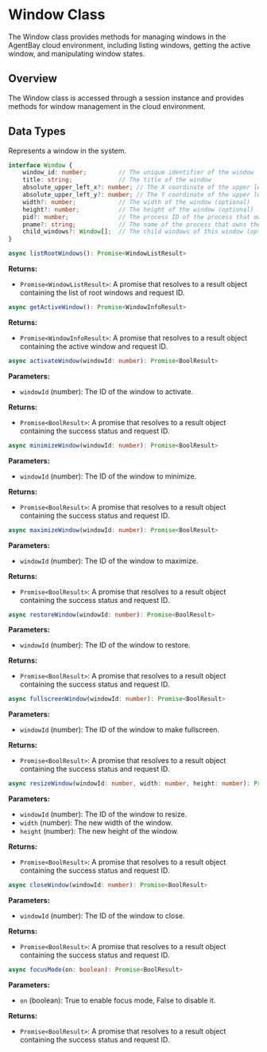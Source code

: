 # Window Class

The Window class provides methods for managing windows in the AgentBay cloud environment, including listing windows, getting the active window, and manipulating window states.

## Overview

The Window class is accessed through a session instance and provides methods for window management in the cloud environment.

## Data Types


Represents a window in the system.


```typescript
interface Window {
    window_id: number;         // The unique identifier of the window
    title: string;             // The title of the window
    absolute_upper_left_x?: number; // The X coordinate of the upper left corner (optional)
    absolute_upper_left_y?: number; // The Y coordinate of the upper left corner (optional)
    width?: number;            // The width of the window (optional)
    height?: number;           // The height of the window (optional)
    pid?: number;              // The process ID of the process that owns the window (optional)
    pname?: string;            // The name of the process that owns the window (optional)
    child_windows?: Window[];  // The child windows of this window (optional)
}
```


```typescript
async listRootWindows(): Promise<WindowListResult>
```

**Returns:**
- `Promise<WindowListResult>`: A promise that resolves to a result object containing the list of root windows and request ID.


```typescript
async getActiveWindow(): Promise<WindowInfoResult>
```

**Returns:**
- `Promise<WindowInfoResult>`: A promise that resolves to a result object containing the active window and request ID.


```typescript
async activateWindow(windowId: number): Promise<BoolResult>
```

**Parameters:**
- `windowId` (number): The ID of the window to activate.

**Returns:**
- `Promise<BoolResult>`: A promise that resolves to a result object containing the success status and request ID.


```typescript
async minimizeWindow(windowId: number): Promise<BoolResult>
```

**Parameters:**
- `windowId` (number): The ID of the window to minimize.

**Returns:**
- `Promise<BoolResult>`: A promise that resolves to a result object containing the success status and request ID.


```typescript
async maximizeWindow(windowId: number): Promise<BoolResult>
```

**Parameters:**
- `windowId` (number): The ID of the window to maximize.

**Returns:**
- `Promise<BoolResult>`: A promise that resolves to a result object containing the success status and request ID.


```typescript
async restoreWindow(windowId: number): Promise<BoolResult>
```

**Parameters:**
- `windowId` (number): The ID of the window to restore.

**Returns:**
- `Promise<BoolResult>`: A promise that resolves to a result object containing the success status and request ID.


```typescript
async fullscreenWindow(windowId: number): Promise<BoolResult>
```

**Parameters:**
- `windowId` (number): The ID of the window to make fullscreen.

**Returns:**
- `Promise<BoolResult>`: A promise that resolves to a result object containing the success status and request ID.


```typescript
async resizeWindow(windowId: number, width: number, height: number): Promise<BoolResult>
```

**Parameters:**
- `windowId` (number): The ID of the window to resize.
- `width` (number): The new width of the window.
- `height` (number): The new height of the window.

**Returns:**
- `Promise<BoolResult>`: A promise that resolves to a result object containing the success status and request ID.


```typescript
async closeWindow(windowId: number): Promise<BoolResult>
```

**Parameters:**
- `windowId` (number): The ID of the window to close.

**Returns:**
- `Promise<BoolResult>`: A promise that resolves to a result object containing the success status and request ID.


```typescript
async focusMode(on: boolean): Promise<BoolResult>
```

**Parameters:**
- `on` (boolean): True to enable focus mode, False to disable it.

**Returns:**
- `Promise<BoolResult>`: A promise that resolves to a result object containing the success status and request ID.
